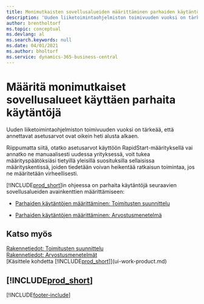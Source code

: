 ```yaml
---
title: Monimutkaisten sovellusalueiden määrittäminen parhaiden käytäntöjen avulla | Microsoft Docs
description: 'Uuden liiketoimintaohjelmiston toimivuuden vuoksi on tärkeää, että annettavat asetusarvot ovat oikein heti alusta alkaen.'
author: brentholtorf
ms.topic: conceptual
ms.devlang: al
ms.search.keywords: null
ms.date: 04/01/2021
ms.author: bholtorf
ms.service: dynamics-365-business-central
---
```

# Määritä monimutkaiset sovellusalueet käyttäen parhaita käytäntöjä
Uuden liiketoimintaohjelmiston toimivuuden vuoksi on tärkeää, että annettavat asetusarvot ovat oikein heti alusta alkaen.  

 Riippumatta siitä, otatko asetusarvot käyttöön RapidStart-määrityksellä vai annatko ne manuaalisesti uudessa yrityksessä, voit tukea määrityspäätöksiäsi tietyillä yleisillä suosituksilla sellaisissa määrityskentissä, joiden tiedetään voivan heikentää ratkaisun toimintaa, jos ne määritetään virheellisesti.  

 [!INCLUDE[prod_short](includes/prod_short.md)]in ohjeessa on parhaita käytäntöjä seuraavien sovellusalueiden avainkenttien määrittämiseen:  

-   [Parhaiden käytäntöjen määrittäminen: Toimitusten suunnittelu](setup-best-practices-supply-planning.md)  

-   [Parhaiden käytäntöjen määrittäminen: Arvostusmenetelmä](setup-best-practices-costing-method.md)  

## Katso myös  
[Rakennetiedot: Toimitusten suunnittelu](design-details-supply-planning.md)   
[Rakennetiedot: Arvostusmenetelmät](design-details-costing-methods.md)  
[Käsittele kohdetta [!INCLUDE[prod_short](includes/prod_short.md)]](ui-work-product.md)

## [!INCLUDE[prod_short](includes/free_trial_md.md)]  
 


[!INCLUDE[footer-include](includes/footer-banner.md)]